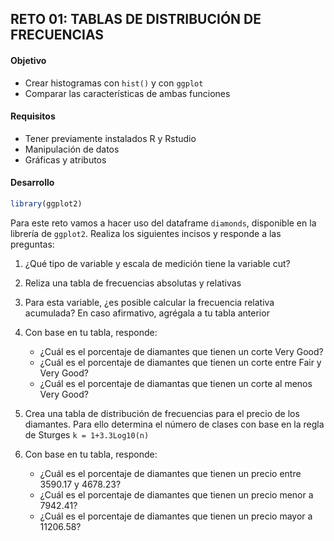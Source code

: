## RETO 01: TABLAS DE DISTRIBUCIÓN DE FRECUENCIAS

#### Objetivo
- Crear histogramas con `hist()` y con `ggplot`
- Comparar las características de ambas funciones  

#### Requisitos
- Tener previamente instalados R y Rstudio
- Manipulación de datos
- Gráficas y atributos

#### Desarrollo
```R
library(ggplot2)
```

Para este reto vamos a hacer uso del dataframe `diamonds`, disponible en la librería 
de `ggplot2`. Realiza los siguientes incisos y responde a las preguntas:

1) ¿Qué tipo de variable y escala de medición tiene la variable cut?


2) Reliza una tabla de frecuencias absolutas y relativas


3) Para esta variable, ¿es posible calcular la frecuencia relativa acumulada? En 
caso afirmativo, agrégala a tu tabla anterior


4) Con base en tu tabla, responde:
    - ¿Cuál es el porcentaje de diamantes que tienen un corte Very Good?
    - ¿Cuál es el porcentaje de diamantes que tienen un corte entre Fair y Very Good?
    - ¿Cuál es el porcentaje de diamantas que tienen un corte al menos Very Good?

5) Crea una tabla de distribución de frecuencias para el precio de los diamantes. Para ello 
determina el número de clases con base en la regla de Sturges `k = 1+3.3Log10(n)`


6) Con base en tu tabla, responde:
    - ¿Cuál es el porcentaje de diamantes que tienen un precio entre 3590.17 y 4678.23?
    - ¿Cuál es el porcentaje de diamantes que tienen un precio menor a 7942.41?
    - ¿Cuál es el porcentaje de diamantes que tienen un precio mayor a 11206.58?
